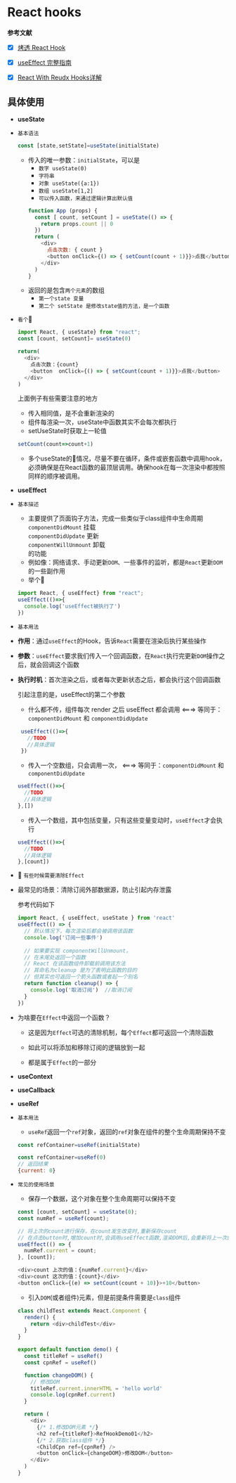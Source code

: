 # React hooks
**参考文献**
* [x] [烤透 React Hook](https://juejin.cn/post/6867745889184972814)
* [x] [useEffect 完整指南](https://overreacted.io/zh-hans/a-complete-guide-to-useeffect/)
* [x] [React With Reudx Hooks详解](https://juejin.im/post/6888529255244759047#heading-16)


## 具体使用
* **useState**
* `基本语法`
  
  ```js
  const [state,setState]=useState(initialState)
  ```

  * 传入的唯一参数：`initialState`，可以是
    * `数字 useState(0)`
    * `字符串`
    * `对象 useState({a:1})`
    * `数组 useState[1,2]`
    * `可以传入函数，来通过逻辑计算出默认值`
    ```js
    function App (props) {
      const [ count, setCount ] = useState(() => {
        return props.count || 0
      })
      return (
        <div>
          点击次数: { count } 
          <button onClick={() => { setCount(count + 1)}}>点我</button>
        </div>
      )
    }
    ```
  * 返回的是包含`两个元素`的数组
    * `第一个state 变量`
    * `第二个 setState 是修改state值的方法，是一个函数`
  
  


* `看个`🌰
  ```js
  import React, { useState} from "react";
  const [count, setCount]= useState(0)

  return(
    <div>
      点击次数：{count}
      <button  onClick={() => { setCount(count + 1)}}>点我</button>
    </div>
  )
  ```
  上面例子有些需要注意的地方

  * 传入相同值，是不会重新渲染的
  * 组件每渲染一次，useState中函数其实不会每次都执行
  * setUseState时获取上一轮值
  ```js
  setCount(count=>count+1)
  ```
  * 多个useState的情况，尽量不要在循环，条件或嵌套函数中调用hook，必须确保是在React函数的最顶层调用。确保hook在每一次渲染中都按照同样的顺序被调用。


* **useEffect**
* `基本描述`
  
  * 主要提供了页面钩子方法，完成一些类似于class组件中生命周期<br/>`componentDidMount` 挂载<br/> `componentDidUpdate` 更新<br/>`componentWillUnmount` 卸载<br/>的功能
  * 例如像：网络请求、手动更新`DOM`、一些事件的监听，都是`React`更新`DOM`的一些副作用
  * 举个🌰
  ```js
  import React, { useEffect} from "react";
  useEffect(()=>{
    console.log('useEffect被执行了')
  })
  ```
* `基本用法`
* **作用**：通过`useEffect`的Hook，告诉`React`需要在渲染后执行某些操作
* **参数**：`useEffect`要求我们传入一个回调函数，在`React`执行完更新`DOM`操作之后，就会回调这个函数
* **执行时机**：首次渲染之后，或者每次更新状态之后，都会执行这个回调函数
 
  引起注意的是，useEffect的第二个参数
  * 什么都不传，组件每次 render 之后 useEffect 都会调用 <===> 等同于：`componentDidMount` 和 `componentDidUpdate`
   ```js
    useEffect(()=>{
      //TODO
      //具体逻辑
    })
    ```
    * 传入一个空数组，只会调用一次， <===> 等同于：`componentDidMount` 和 `componentDidUpdate`
    ```js
    useEffect(()=>{
      //TODO
      //具体逻辑
    },[])
    ```
    * 传入一个数组，其中包括变量，只有这些变量变动时，`useEffect`才会执行
    ```js
    useEffect(()=>{
      //TODO
      //具体逻辑
    },[count])
    ```

* 🤔 `有些时候需要清除Effect`
* 最常见的场景：清除订阅外部数据源，防止引起内存泄露<br/>

  参考代码如下
  ```js
  import React, { useEffect, useState } from 'react'
  useEffect(() => {
    // 默认情况下，每次渲染后都会被调用该函数
    console.log('订阅一些事件')
    
    // 如果要实现 componentWillUnmount，
    // 在末尾处返回一个函数
    // React 在该函数组件卸载前调用该方法
    // 其命名为cleanup 是为了表明此函数的目的
    // 但其实也可返回一个箭头函数或者起一个别名
    return function cleanup() => {
      console.log('取消订阅')  //取消订阅
    }
  })
  ```

- 为啥要在`Effect`中返回一个函数？
	
    - 这是因为`Effect`可选的清除机制，每个`Effect`都可返回一个清除函数
	- 如此可以将添加和移除订阅的逻辑放到一起
    
	- 都是属于`Effect`的一部分
  
* **useContext**
* **useCallback**
* **useRef**
* `基本用法`
  
  * `useRef`返回一个`ref`对象，返回的`ref`对象在组件的整个生命周期保持不变
  ```js
  const refContainer=useRef(initialState)

  const refContainer=useRef(0)
  // 返回结果
  {current: 0}
  ```
* `常见的使用场景`
  
  * 保存一个数据，这个对象在整个生命周期可以保持不变
  ```js
  const [count, setCount] = useState(0);
  const numRef = useRef(count);

  // 将上次的count进行保存，在count发生改变时,重新保存count
  // 在点击button时,增加count时,会调用useEffect函数,渲染DOM后,会重新将上一次的值进行保存,使用ref保存上一次的某一个值不会触发render
  useEffect(() => {
    numRef.current = count;
  }, [count]);

  <div>count 上次的值：{numRef.current}</div>
  <div>count 这次的值：{count}</div>
  <button onClick={(e) => setCount(count + 10)}>+10</button>
  ```

  * 引入`DOM`(或者组件)元素，但是前提条件需要是`class`组件
  
  ```js
  class childTest extends React.Component {
    render() {
      return <div>childTest</div>
    }
  }

  export default function demo() {
    const titleRef = useRef()
    const cpnRef = useRef()

    function changeDOM() {
      // 修改DOM
      titleRef.current.innerHTML = 'hello world'
      console.log(cpnRef.current)
    }

    return (
      <div>
        {/* 1.修改DOM元素 */}
        <h2 ref={titleRef}>RefHookDemo01</h2>
        {/* 2.获取class组件 */}
        <ChildCpn ref={cpnRef} />
        <button onClick={changeDOM}>修改DOM</button>
      </div>
    )
  }
  ```


